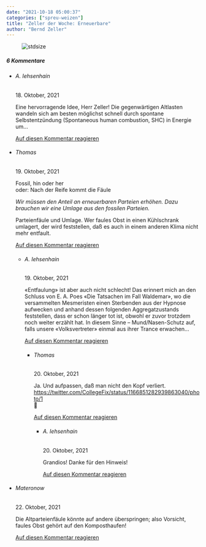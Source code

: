 ```yaml
---
date: "2021-10-18 05:00:37"
categories: ["spreu-weizen"]
title: "Zeller der Woche: Erneuerbare"
author: "Bernd Zeller"
---
```



<figure>
<img src="https://www.publicomag.com/wp-content/uploads/2021/10/Erneuerbare-1320x939.jpg" alt=stdsize>
</figure>


<!--more-->
<h5 class="comments-h">
6 Kommentare </h5>
<ul class="commentlist">
<li class="comment even thread-even depth-1 clearfix" id="li-comment-115907">
<h6 class="author">A. Iehsenhain</h6> <span class="date">18. Oktober, 2021</span>



Eine hervorragende Idee, Herr Zeller! Die gegenwärtigen Altlasten wandeln sich am besten möglichst schnell durch spontane Selbstentzündung (Spontaneous human combustion, SHC) in Energie um&#8230;

<a rel="nofollow" class="comment-reply-link" href="#comment-115907" data-commentid="115907" data-postid="14345" data-belowelement="comment-115907" data-respondelement="respond" data-replyto="Antworte auf A. Iehsenhain" aria-label="Antworte auf A. Iehsenhain">Auf diesen Kommentar reagieren</a> 


</li>
<li class="comment odd alt thread-odd thread-alt depth-1 clearfix" id="li-comment-115955">
<h6 class="author">Thomas</h6> <span class="date">19. Oktober, 2021</span>



Fossil, hin oder her<br>
oder: Nach der Reife kommt die Fäule

*Wir müssen den Anteil an erneuerbaren Parteien erhöhen. Dazu brauchen wir eine Umlage aus den fossilen Parteien.*

Parteienfäule und Umlage. Wer faules Obst in einen Kühlschrank umlagert, der wird feststellen, daß es auch in einem anderen Klima nicht mehr entfault.

<a rel="nofollow" class="comment-reply-link" href="#comment-115955" data-commentid="115955" data-postid="14345" data-belowelement="comment-115955" data-respondelement="respond" data-replyto="Antworte auf Thomas" aria-label="Antworte auf Thomas">Auf diesen Kommentar reagieren</a> 


<ul class="children">
<li class="comment even depth-2 clearfix" id="li-comment-115974">
<h6 class="author">A. Iehsenhain</h6> <span class="date">19. Oktober, 2021</span>



«Entfaulung» ist aber auch nicht schlecht! Das erinnert mich an den Schluss von E. A. Poes «Die Tatsachen im Fall Waldemar», wo die versammelten Mesmeristen einen Sterbenden aus der Hypnose aufwecken und anhand dessen folgenden Aggregatzustands feststellen, dass er schon länger tot ist, obwohl er zuvor trotzdem noch weiter erzählt hat. In diesem Sinne &#8211; Mund/Nasen-Schutz auf, falls unsere «Volksvertreter» einmal aus ihrer Trance erwachen&#8230;

<a rel="nofollow" class="comment-reply-link" href="#comment-115974" data-commentid="115974" data-postid="14345" data-belowelement="comment-115974" data-respondelement="respond" data-replyto="Antworte auf A. Iehsenhain" aria-label="Antworte auf A. Iehsenhain">Auf diesen Kommentar reagieren</a> 


<ul class="children">
<li class="comment odd alt depth-3 clearfix" id="li-comment-115991">
<h6 class="author">Thomas</h6> <span class="date">20. Oktober, 2021</span>



Ja. Und aufpassen, daß man nicht den Kopf verliert.<br>
<a href="https://twitter.com/CollegeFix/status/1166851282939863040/photo/1" rel="nofollow ugc">https://twitter.com/CollegeFix/status/1166851282939863040/photo/1</a><br>
🙂

<a rel="nofollow" class="comment-reply-link" href="#comment-115991" data-commentid="115991" data-postid="14345" data-belowelement="comment-115991" data-respondelement="respond" data-replyto="Antworte auf Thomas" aria-label="Antworte auf Thomas">Auf diesen Kommentar reagieren</a> 


<ul class="children">
<li class="comment even depth-4 clearfix" id="li-comment-116040">
<h6 class="author">A. Iehsenhain</h6> <span class="date">20. Oktober, 2021</span>



Grandios! Danke für den Hinweis!

<a rel="nofollow" class="comment-reply-link" href="#comment-116040" data-commentid="116040" data-postid="14345" data-belowelement="comment-116040" data-respondelement="respond" data-replyto="Antworte auf A. Iehsenhain" aria-label="Antworte auf A. Iehsenhain">Auf diesen Kommentar reagieren</a> 


</li>
</ul>
</li>
</ul>
</li>
</ul>
</li>
<li class="comment odd alt thread-even depth-1 clearfix" id="li-comment-116159">
<h6 class="author">Materonow</h6> <span class="date">22. Oktober, 2021</span>



Die Altparteienfäule könnte auf andere überspringen; also Vorsicht, faules Obst gehört auf den Komposthaufen!

<a rel="nofollow" class="comment-reply-link" href="#comment-116159" data-commentid="116159" data-postid="14345" data-belowelement="comment-116159" data-respondelement="respond" data-replyto="Antworte auf Materonow" aria-label="Antworte auf Materonow">Auf diesen Kommentar reagieren</a> 


</li>
</ul>
